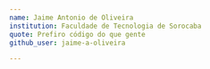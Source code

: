 ```yaml
---
name: Jaime Antonio de Oliveira
institution: Faculdade de Tecnologia de Sorocaba
quote: Prefiro código do que gente
github_user: jaime-a-oliveira

---
```


